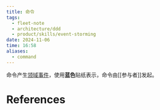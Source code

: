 ```yaml
---
title: 命令
tags:
  - fleet-note
  - architecture/ddd
  - product/skills/event-storming
date: 2024-11-06
time: 16:58
aliases:
  - command
---
```

命令产生[领域事件](领域事件.md)，使用**蓝色**贴纸表示，命令由[[参与者]]发起。


# References